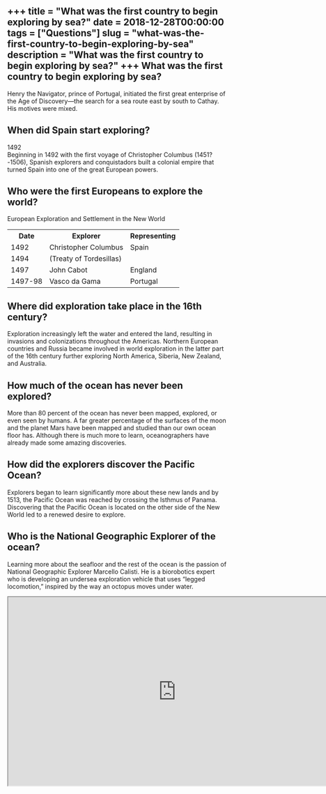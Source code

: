 +++
title = "What was the first country to begin exploring by sea?"
date = 2018-12-28T00:00:00
tags = ["Questions"]
slug = "what-was-the-first-country-to-begin-exploring-by-sea"
description = "What was the first country to begin exploring by sea?"
+++
What was the first country to begin exploring by sea?
-----------------------------------------------------

Henry the Navigator, prince of Portugal, initiated the first great enterprise of the Age of Discovery—the search for a sea route east by south to Cathay. His motives were mixed.

When did Spain start exploring?
-------------------------------

1492  
Beginning in 1492 with the first voyage of Christopher Columbus (1451?-1506), Spanish explorers and conquistadors built a colonial empire that turned Spain into one of the great European powers.

Who were the first Europeans to explore the world?
--------------------------------------------------

European Exploration and Settlement in the New World

<table><tr><th>Date</th><th>Explorer</th><th>Representing</th></tr><tr><td>1492</td><td>Christopher Columbus</td><td>Spain</td></tr><tr><td>1494</td><td>(Treaty of Tordesillas)</td><td></td></tr><tr><td>1497</td><td>John Cabot</td><td>England</td></tr><tr><td>1497-98</td><td>Vasco da Gama</td><td>Portugal</td></tr></table>

Where did exploration take place in the 16th century?
-----------------------------------------------------

Exploration increasingly left the water and entered the land, resulting in invasions and colonizations throughout the Americas. Northern European countries and Russia became involved in world exploration in the latter part of the 16th century further exploring North America, Siberia, New Zealand, and Australia.

How much of the ocean has never been explored?
----------------------------------------------

More than 80 percent of the ocean has never been mapped, explored, or even seen by humans. A far greater percentage of the surfaces of the moon and the planet Mars have been mapped and studied than our own ocean floor has. Although there is much more to learn, oceanographers have already made some amazing discoveries.

How did the explorers discover the Pacific Ocean?
-------------------------------------------------

Explorers began to learn significantly more about these new lands and by 1513, the Pacific Ocean was reached by crossing the Isthmus of Panama. Discovering that the Pacific Ocean is located on the other side of the New World led to a renewed desire to explore.

Who is the National Geographic Explorer of the ocean?
-----------------------------------------------------

Learning more about the seafloor and the rest of the ocean is the passion of National Geographic Explorer Marcello Calisti. He is a biorobotics expert who is developing an undersea exploration vehicle that uses “legged locomotion,” inspired by the way an octopus moves under water.

<iframe allow="accelerometer; autoplay; clipboard-write; encrypted-media; gyroscope; picture-in-picture" allowfullscreen="" class="__youtube_prefs__  epyt-is-override  no-lazyload" data-no-lazy="1" data-origheight="433" data-origwidth="770" data-skipgform_ajax_framebjll="" height="433" id="_ytid_27597" loading="lazy" src="https://www.youtube.com/embed/1WZsxVDTqcU?enablejsapi=1&autoplay=0&cc_load_policy=0&cc_lang_pref=&iv_load_policy=1&loop=0&modestbranding=0&rel=1&fs=1&playsinline=0&autohide=2&theme=dark&color=red&controls=1&" title="YouTube player" width="770"></iframe>